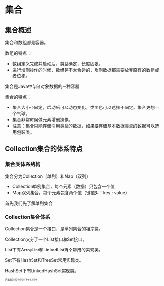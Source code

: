 # 集合

## 集合概述

集合和数组都是容器。



数组的特点：

- 数组定义完成并启动后，类型确定，长度固定。
- 进行增删操作的时候，数组是不太合适的，增删数据都需要放弃原有的数组或者位移。



集合是Java中存储对象数据的一种容器

集合的特点：

- 集合大小不固定，启动后可以动态变化，类型也可以选择不固定。集合更想一个气球。
- 集合非常时候做元素增删操作。
- 注意：集合只能存储引用类型的数据，如果要存储基本数据类型的数据可以选用包装类。





## Collection集合的体系特点

### 集合类体系结构

集合分为Collection（单列）和Map（双列）

- Collection单例集合，每个元素（数据）只包含一个值
- Map双列集合，每个元素包含两个值（键值对：key : value）

首先我们先了解单列集合

### Collection集合体系

Collection集合是一个接口，是单列集合的祖宗类。

Collection又分了一个List接口和Set接口。

List下有ArrayList和LinkedList两个常用的实现类。

Set下有HashSet和TreeSet常用实现类。

HashSet下有LinkedHashSet实现类。

<img src="/Users/humeng/blog-meng/blog-imgs/截屏2022-02-28 下午5.26.08.png" alt="截屏2022-02-28 下午5.26.08" style="zoom:50%;" />



